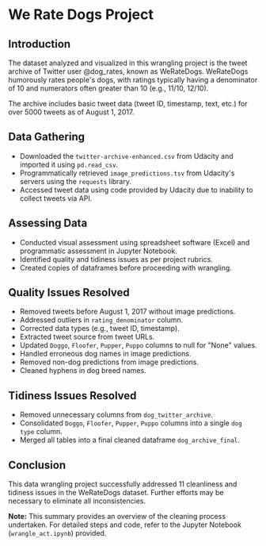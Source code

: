 # We Rate Dogs Project

## Introduction
The dataset analyzed and visualized in this wrangling project is the tweet archive of Twitter user @dog_rates, known as WeRateDogs. WeRateDogs humorously rates people's dogs, with ratings typically having a denominator of 10 and numerators often greater than 10 (e.g., 11/10, 12/10).

The archive includes basic tweet data (tweet ID, timestamp, text, etc.) for over 5000 tweets as of August 1, 2017.

## Data Gathering
- Downloaded the `twitter-archive-enhanced.csv` from Udacity and imported it using `pd.read_csv`.
- Programmatically retrieved `image_predictions.tsv` from Udacity's servers using the `requests` library.
- Accessed tweet data using code provided by Udacity due to inability to collect tweets via API.

## Assessing Data
- Conducted visual assessment using spreadsheet software (Excel) and programmatic assessment in Jupyter Notebook.
- Identified quality and tidiness issues as per project rubrics.
- Created copies of dataframes before proceeding with wrangling.

## Quality Issues Resolved
- Removed tweets before August 1, 2017 without image predictions.
- Addressed outliers in `rating_denominator` column.
- Corrected data types (e.g., tweet ID, timestamp).
- Extracted tweet source from tweet URLs.
- Updated `Doggo`, `Floofer`, `Pupper`, `Puppo` columns to null for "None" values.
- Handled erroneous dog names in image predictions.
- Removed non-dog predictions from image predictions.
- Cleaned hyphens in dog breed names.

## Tidiness Issues Resolved
- Removed unnecessary columns from `dog_twitter_archive`.
- Consolidated `Doggo`, `Floofer`, `Pupper`, `Puppo` columns into a single `dog type` column.
- Merged all tables into a final cleaned dataframe `dog_archive_final`.

## Conclusion
This data wrangling project successfully addressed 11 cleanliness and tidiness issues in the WeRateDogs dataset. Further efforts may be necessary to eliminate all inconsistencies.

**Note:** This summary provides an overview of the cleaning process undertaken. For detailed steps and code, refer to the Jupyter Notebook (`wrangle_act.ipynb`) provided.
